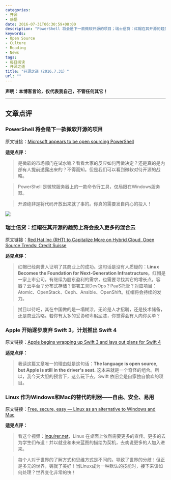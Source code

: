 ```yaml
---
categories:
- 开源
- 感悟
date: 2016-07-31T06:30:59+08:00
description: "PowerShell 将会是下一款微软开源的项目；瑞士信贷：红帽在其开源的趋势上将会投入更多的混合云；Apple 开始逐步废弃 Swift 3，计划推出 Swift 4；Linux 作为Windows和Mac的替代的利器——自由、安全、易用"
keywords:
- Open Source
- Culture
- Reading
- News
tags:
- 每日阅读
- 开源之道
title: "开源之道（2016.7.31）"
url: ""
---
```


**声明：本博客言论，仅代表我自己，不管任何其它！**

---

## 文章点评

### PowerShell 将会是下一款微软开源的项目

原文链接：[Microsoft appears to be open sourcing PowerShell](http://www.winbeta.org/news/microsoft-appears-open-sourcing-powershell)

**适兕点评：**

> 是微软的市场部门在试水嘛？看看大家的反应如何再做决定？还是真的是内部有人提前透露出来的？不得而知。但是我们可以看到微软对待开源的战略。

> PowerShell 是微软服务器上的一款命令行工具，仅局限在Windows服务器。

> 开源绝非是将代码开放出来就了事的。你真的需要发自内心的投入！

![](http://images.bidnessetc.com/img/960-red-hat-rht-capitalize-hybrid-cloud-source-trends-credi.jpg)
### 瑞士信贷：红帽在其开源的趋势上将会投入更多的混合云

原文链接：[Red Hat Inc (RHT) to Capitalize More on Hybrid Cloud, Open Source Trends: Credit Suisse](http://www.bidnessetc.com/71849-red-hat-rht-capitalize-hybrid-cloud-source-trends-credi/)

**适兕点评：**

> 红帽已经向世人证明了其商业上的成功。这句话是没有人质疑的：**Linux Becomes the Foundation for Next-Generation Infrastructure**。红帽是一家上市公司，有继续为股东盈利的需求，也需要寻找其它的增长点。容器？云平台？分布式存储？部署工具DevOps？PaaS托管？对应项目：Atomic、OpenStack、Ceph、Ansible、OpenShift。红帽将会持续的发力。

> 拭目以待吧，其在中国做的是一塌糊涂，无论是人才招聘，还是技术储备，还是商业策略。若你有太多的妥协和卑躬屈膝，你觉得会有人向你买单？


### Apple 开始逐步废弃 Swift 3，计划推出 Swift 4

原文链接：[Apple begins wrapping up Swift 3 and lays out plans for Swift 4](http://arstechnica.com/apple/2016/07/apple-begins-wrapping-up-swift-3-and-lays-out-plans-for-swift-4/)

**适兕点评：**

> 我读这篇文章唯一的理由就是这句话：**The language is open source, but Apple is still in the driver's seat.** 这本来就是一个奇怪的组合。所以，我今天大胆的预言下，这么玩下去，Swift 依旧会是自家独自偷欢的项目。

### Linux 作为Windows和Mac的替代的利器——自由、安全、易用

原文链接：[Free, secure, easy — Linux as an alternative to Windows and Mac](http://technology.inquirer.net/50254/linux-operating-system-personal-computer-software)

**适兕点评：**

> 看这个视频：[inquirer.net](https://youtu.be/aicd_Yk_37k)，Linux 在桌面上依然需要更多的宣传。更多的去为学生们布道！并以就业和未来蓝图的描绘为契机，去劝说更多的人加入进来。

> 每个人对于世界的了解方式和思维方式是不同的。导致了世界的分歧！但正是多元的世界，铸就了美好！当Linux成为一种默认的技能时，接下来该如何处理？世界变化非常的快！

